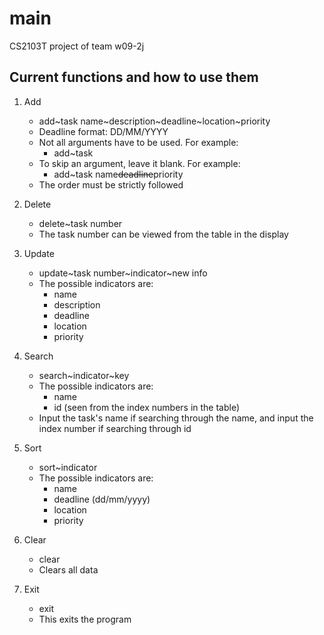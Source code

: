 main
====

CS2103T project of team w09-2j

Current functions and how to use them 
--------------

1. Add
	- add~task name~description~deadline~location~priority
 	- Deadline format: DD/MM/YYYY  
	- Not all arguments have to be used. For example:
	   	- add~task
	- To skip an argument, leave it blank. For example:
		- add~task name~~deadline~~priority
	- The order must be strictly followed
  

2. Delete
  	- delete~task number
  	- The task number can be viewed from the table in the display

3. Update
  	- update~task number~indicator~new info
  	- The possible indicators are:
	  	- name
	  	- description
	  	- deadline
	  	- location
	  	- priority

4. Search
	- search~indicator~key
	- The possible indicators are:
		- name
		- id (seen from the index numbers in the table)
	- Input the task's name if searching through the name, and input the index number if searching through id

5. Sort
	- sort~indicator
	- The possible indicators are:
		- name
		- deadline (dd/mm/yyyy)
		- location
		- priority
	
6. Clear
  	- clear
  	- Clears all data
  
7. Exit
  	- exit
  	- This exits the program
